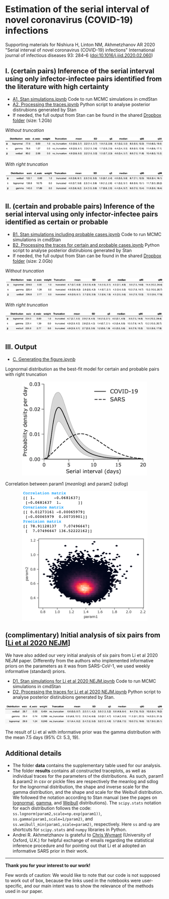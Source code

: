 # Estimation of the serial interval of novel coronavirus (COVID-19) infections 

Supporting materials for Nishiura H, Linton NM, Akhmetzhanov AR 2020 "Serial interval of novel coronavirus (COVID-19) infections" International journal of infectious diseases 93: 284–6 ([doi:10.1016/j.ijid.2020.02.060](http://dx.doi.org/10.1016/j.ijid.2020.02.060))

## I. (certain pairs) Inference of the serial interval using only infector-infectee pairs identified from the literature with high certainty
* [A1. Stan simulations.ipynb](https://nbviewer.jupyter.org/github/aakhmetz/nCoVSerialInterval2020/blob/master/scripts/A1.%20Stan%20simulations.ipynb) Code to run MCMC simulations in cmdStan
* [A2. Processing the traces.ipynb](https://nbviewer.jupyter.org/github/aakhmetz/nCoVSerialInterval2020/blob/master/scripts/A2.%20Processing%20the%20traces.ipynb) Python script to analyse posterior distirubions generated by Stan
* If needed, the full output from Stan can be found in the shared [Dropbox folder](https://www.dropbox.com/sh/p34whc8kevdce89/AAAaBj7cTV4B5ID0mg2G7RG9a?dl=0) (size: 1.2Gb)

*Without truncation*

<p align="center">
  <img src="figures/A1-model_selection.png" title="Model selection (certain pairs w/o truncation)">
</p>

*With right truncation*

<p align="center">
  <img src="figures/A2-model_selection.png" title="Model selection (certain pairs w/ truncation)">
</p>

## II. (certain and probable pairs) Inference of the serial interval using only infector-infectee pairs identified as certain or probable
* [B1. Stan simulations including probable cases.ipynb](https://nbviewer.jupyter.org/github/aakhmetz/nCoVSerialInterval2020/blob/master/scripts/B1.%20Stan%20simulations%20including%20probable%20cases.ipynb) Code to run MCMC simulations in cmdStan
* [B2. Processing the traces for certain and probable cases.ipynb](https://nbviewer.jupyter.org/github/aakhmetz/nCoVSerialInterval2020/blob/master/scripts/B2.%20Processing%20the%20traces%20for%20certain%20and%20probable%20cases.ipynb) Python script to analyse posterior distirubions generated by Stan
* If needed, the full output from Stan can be found in the shared [Dropbox folder](https://www.dropbox.com/sh/qmiysl7jbv2hbp3/AACpeqP4wbtWiYd0uyhEyy7Pa?dl=0) (size: 2.0Gb)

*Without truncation*

<p align="center">
  <img src="figures/B1-model_selection.png" title="Model selection (certain and probable pairs w/o truncation)">
</p>

*With right truncation*

<p align="center">
  <img src="figures/B2-model_selection.png" title="Model selection (certain and probable pairs w/ truncation)">
</p>

## III. Output
* [C. Generating the figure.ipynb](https://nbviewer.jupyter.org/github/aakhmetz/nCoVSerialInterval2020/blob/master/scripts/C.%20Generating%20the%20figure.ipynb)


Lognormal distribution as the best-fit model for certain and probable pairs with right truncation
<p align="center">
  <img src="figures/C0-result.png" height="300" title="Result-1">
</p>

Correlation between param1 (*meanlog*) and param2 (*sdlog*)
<p align="center">
  <img src="figures/C1-result.png" title="Result-2">
</p>

## (complimentary) Initial analysis of six pairs from [[Li et al 2020 NEJM](https://www.nejm.org/doi/full/10.1056/NEJMoa2001316)]

We have also added our very initial analysis of six pairs from Li et al 2020 NEJM paper. Differently from the authors who implemented informative priors on the parameters as it was from SARS-CoV-1, we used weekly informative (standard) priors.
* [D1. Stan simulations for Li et al 2020 NEJM.ipynb](https://nbviewer.jupyter.org/github/aakhmetz/nCoVSerialInterval2020/blob/master/scripts/D1.%20Stan%20simulations%20for%20Li%20et%20al%202020%20NEJM.ipynb) Code to run MCMC simulations in cmdStan
* [D2. Processing the traces for Li et al 2020 NEJM.ipynb](https://nbviewer.jupyter.org/github/aakhmetz/nCoVSerialInterval2020/blob/master/scripts/D2.%20Processing%20the%20traces%20for%20Li%20et%20al%202020%20NEJM.ipynb) Python script to analyse posterior distirubions generated by Stan.

<p align="center">
  <img src="figures/D-model_selection.png" title="Model selection">
</p>

The result of Li et al with informative prior was the gamma distribution with the mean 7.5 days (95% CI: 5.3, 19).

## Additional details
* The folder **data** contains the supplementary table used for our analysis.
* The folder **results** contains all constructed traceplots, as well as individual traces for the parameters of the distributions. As such, param1 & param2 in csv or pickle files are respectively the meanlog and sdlog for the lognormal distribution, the shape and inverse scale for the gamma distribution, and the shape and scale for the Weibull distribution. We followed the notation according to Stan manual (see the pages on [lognormal](https://mc-stan.org/docs/2_22/functions-reference/lognormal.html), [gamma](https://mc-stan.org/docs/2_22/functions-reference/gamma-distribution.html), and [Weibull](https://mc-stan.org/docs/2_22/functions-reference/weibull-distribution.html) distributions). The ```scipy.stats``` notation for each distribution follows the code: ```ss.lognorm(param2,scale=np.exp(param1))```, ```ss.gamma(param1,scale=1/param2)```, and ```ss.weibull_min(param1,scale=param2)```, respectively. Here ```ss``` and ```np``` are shortcuts for ```scipy.stats``` and ```numpy``` libraries in Python.
* Andrei R. Akhmetzhanov is grateful to [Chris Wymant](https://www.bdi.ox.ac.uk/Team/c-wymant) (University of Oxford, U.K.) for helpful exchange of emails regarding the statistical inference procedure and for pointing out that Li et al adopted an informative SARS prior in their work.


---------
**Thank you for your interest to our work!** 

Few words of caution: We would like to note that our code is not supposed to work out of box, because the links used in the notebooks were user-specific, and our main intent was to show the relevance of the methods used in our paper.

